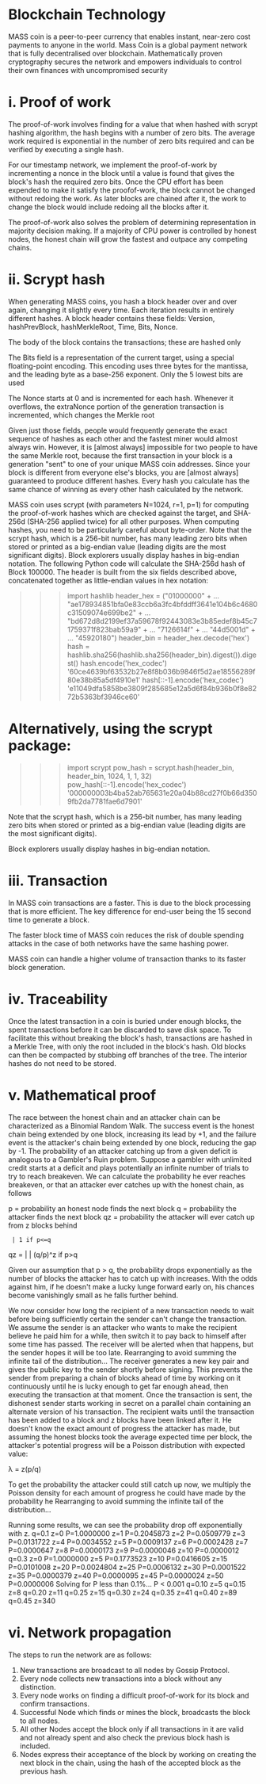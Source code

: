 Blockchain Technology
================================


MASS coin is a peer-to-peer currency that enables instant, near-zero cost
payments to anyone in the world. Mass Coin is a global payment network
that is fully decentralised over blockchain. Mathematically proven
cryptography secures the network and empowers individuals to control their
own finances with uncompromised security

  i. Proof of work
  =================

The proof-of-work involves finding for a value that when hashed with scrypt
hashing algorithm, the hash begins with a number of zero bits. The average work
required is exponential in the number of zero bits required and can be verified by
executing a single hash.

For our timestamp network, we implement the proof-of-work by incrementing a
nonce in the block until a value is found that gives the block's hash the required
zero bits. Once the CPU effort has been expended to make it satisfy the proofof-work,
the block cannot be changed without redoing the work. As later blocks
are chained after it, the work to change the block would include redoing all the
blocks after it.

The proof-of-work also solves the problem of determining representation in
majority decision making. If a majority of CPU power is controlled by honest
nodes, the honest chain will grow the fastest and outpace any competing
chains.


ii. Scrypt hash
 =================
 
 When generating MASS coins, you hash a block header over and over again,
changing it slightly every time. Each iteration results in entirely different
hashes. A block header contains these fields: Version, hashPrevBlock,
hashMerkleRoot, Time, Bits, Nonce.

The body of the block contains the transactions; these are hashed only 

The Bits field is a representation of
the current target, using a special
floating-point encoding. This encoding
uses three bytes for the mantissa, and
the leading byte as a base-256
exponent. Only the 5 lowest bits are
used

The Nonce starts at 0 and is incremented for each hash. Whenever it
overflows, the extraNonce portion of the generation transaction is
incremented, which changes the Merkle root

Given just those fields, people would frequently generate the exact sequence
of hashes as each other and the fastest miner would almost always win.
However, it is [almost always] impossible for two people to have the same
Merkle root, because the first transaction in your block is a generation "sent"
to one of your unique MASS coin addresses. Since your block is different
from everyone else's blocks, you are [almost always] guaranteed to produce
different hashes. Every hash you calculate has the same chance of winning
as every other hash calculated by the network.

MASS coin uses scrypt (with parameters N=1024, r=1, p=1) for computing
the proof-of-work hashes which are checked against the target, and
SHA-256d (SHA-256 applied twice) for all other purposes. When
computing hashes, you need to be particularly careful about byte-order.
Note that the scrypt hash, which is a 256-bit number, has many leading zero
bits when stored or printed as a big-endian value (leading digits are the most
significant digits).
Block explorers usually display hashes in big-endian notation.
The following Python code will calculate the SHA-256d hash of Block
100000. The header is built from the six fields described above,
concatenated together as little-endian values in hex notation:

>>> import hashlib
>>> header_hex = ("01000000" +
... "ae178934851bfa0e83ccb6a3fc4bfddff3641e104b6c4680c31509074e699be2" +
... "bd672d8d2199ef37a59678f92443083e3b85edef8b45c71759371f823bab59a9" +
... "7126614f" +
... "44d5001d" +
... "45920180")
>>> header_bin = header_hex.decode('hex')
>>> hash = hashlib.sha256(hashlib.sha256(header_bin).digest()).digest()
>>> hash.encode('hex_codec')
'60ce4639bf63532b27e8f8b036b9846f5d2ae18556289f80e38b85a5df4910e1'
>>> hash[::-1].encode('hex_codec')
'e11049dfa5858be3809f285685e12a5d6f84b936b0f8e8272b5363bf3946ce60'

Alternatively, using the scrypt package:
===========

>>> import scrypt
>>> pow_hash = scrypt.hash(header_bin, header_bin, 1024, 1, 1, 32)
>>> pow_hash[::-1].encode('hex_codec')
'000000003b4ba52ab765631e20a04b88cd27f0b66d3509fb2da7781fae6d7901'

Note that the scrypt hash, which is a 256-bit number, has many leading zero
bits when stored or printed as a big-endian value (leading digits are the most
significant digits).

Block explorers usually display hashes in big-endian notation.

iii. Transaction
===============


In MASS coin transactions are a faster. This is due to the block processing
that is more efficient. The key difference for end-user being the 15 second
time to generate a block.

The faster block time of MASS coin reduces the risk of double spending
attacks in the case of both networks have the same hashing power.

MASS coin can handle a higher volume of transaction thanks to its faster
block generation.

iv. Traceability 
============

Once the latest transaction in a coin is buried under enough blocks, the
spent transactions before it can be discarded to save disk space. To
facilitate this without breaking the block's hash, transactions are hashed in a
Merkle Tree, with only the root included in the block's hash. Old blocks can
then be compacted by stubbing off branches of the tree. The interior hashes
do not need to be stored.

v. Mathematical proof
===

The race between the honest chain and an attacker chain can be
characterized as a Binomial Random Walk. The success event is the honest
chain being extended by one block, increasing its lead by +1, and the failure
event is the attacker's chain being extended by one block, reducing the gap
by -1.
The probability of an attacker catching up from a given deficit is analogous
to a Gambler's Ruin problem. Suppose a gambler with unlimited credit starts
at a deficit and plays potentially an infinite number of trials to try to reach
breakeven. We can calculate the probability he ever reaches breakeven, or
that an attacker ever catches up with the honest chain, as follows

p = probability an honest node finds the next block
q = probability the attacker finds the next block
qz = probability the attacker will ever catch up from z blocks behind
    
     | 1 if p<=q
qz = |
     | (q/p)^z  if p>q
     
Given our assumption that p > q, the probability drops exponentially as the
number of blocks the attacker has to catch up with increases. With the odds
against him, if he doesn't make a lucky lunge forward early on, his chances
become vanishingly small as he falls further behind.

We now consider how long the recipient of a new transaction needs to wait
before being sufficiently certain the sender can't change the transaction. We
assume the sender is an attacker who wants to make the recipient believe
he paid him for a while, then switch it to pay back to himself after some time
has passed. The receiver will be alerted when that happens, but the sender
hopes it will be too late.
Rearranging to avoid summing the infinite tail of the distribution...
The receiver generates a new key pair and gives the public key to the
sender shortly before signing. This prevents the sender from preparing a
chain of blocks ahead of time by working on it continuously until he is lucky
enough to get far enough ahead, then executing the transaction at that
moment. Once the transaction is sent, the dishonest sender starts working
in secret on a parallel chain containing an alternate version of his
transaction.
The recipient waits until the transaction has been added to a block and z
blocks have been linked after it. He doesn't know the exact amount of
progress the attacker has made, but assuming the honest blocks took the
average expected time per block, the attacker's potential progress will be a
Poisson distribution with expected value:

 λ = z(p/q)
 
 To get the probability the attacker could still catch up now, we multiply the Poisson density for
 each amount of progress he could have made by the probability he Rearranging to avoid summing the
 infinite tail of the distribution...
 
 Running some results, we can see the probability drop off exponentially with
z.
q=0.1
 z=0 P=1.0000000
 z=1 P=0.2045873
 z=2 P=0.0509779
 z=3 P=0.0131722
 z=4 P=0.0034552
 z=5 P=0.0009137
 z=6 P=0.0002428
 z=7 P=0.0000647
 z=8 P=0.0000173
 z=9 P=0.0000046
 z=10 P=0.0000012
q=0.3
 z=0 P=1.0000000
 z=5 P=0.1773523
 z=10 P=0.0416605
 z=15 P=0.0101008
 z=20 P=0.0024804
 z=25 P=0.0006132
 z=30 P=0.0001522
 z=35 P=0.0000379
 z=40 P=0.0000095
 z=45 P=0.0000024
 z=50 P=0.0000006
  Solving for P less than 0.1%...
P < 0.001
 q=0.10 z=5
 q=0.15 z=8
 q=0.20 z=11
 q=0.25 z=15
 q=0.30 z=24
 q=0.35 z=41
 q=0.40 z=89
 q=0.45 z=340
 
 vi. Network propagation
 ==========
 The steps to run the network are as follows:
1) New transactions are broadcast to all nodes by Gossip Protocol.
2) Every node collects new transactions into a block without any distinction.
3) Every node works on finding a difficult proof-of-work for its block and
 confirm transactions.
4) Successful Node which finds or mines the block, broadcasts the block to
 all nodes.
5) All other Nodes accept the block only if all transactions in it are valid and
 not already spent and also check the previous block hash is included.
6) Nodes express their acceptance of the block by working on creating the
 next block in the chain, using the hash of the accepted block as the
 previous hash.
 
